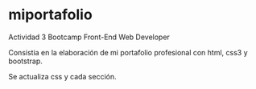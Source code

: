 # miportafolio

Actividad 3 
Bootcamp Front-End Web Developer 

Consistia en la elaboración de mi portafolio profesional con html, css3  y bootstrap. 

Se actualiza css y cada sección. 
